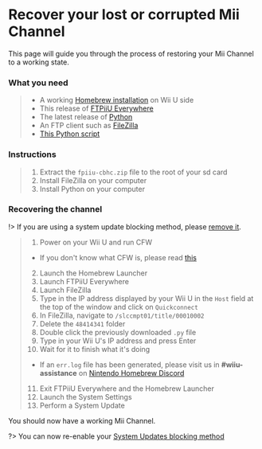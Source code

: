 # Recover your lost or corrupted Mii Channel

This page will guide you through the process of restoring your Mii Channel to a working state.

### What you need

> - A working [Homebrew installation](introduction) on Wii U side
> - This release of [FTPiiU Everywhere](http://wiiubru.com/appstore/#/app/fpiiu-cbhc)
> - The latest release of [Python](https://www.python.org/downloads/)
> - An FTP client such as [FileZilla](https://filezilla-project.org/download.php?type=client)
> - [This Python script](/file/overwrite-wiiu-titlehash.py)

### Instructions

> 1. Extract the `fpiiu-cbhc.zip` file to the root of your sd card
> 2. Install FileZilla on your computer
> 3. Install Python on your computer

### Recovering the channel

!> If you are using a system update blocking method, please [remove it](unblock-updates).

> 1. Power on your Wii U and run CFW
>  - If you don't know what CFW is, please read [this](introduction)
> 2. Launch the Homebrew Launcher
> 3. Launch FTPiiU Everywhere
> 4. Launch FileZilla
> 5. Type in the IP address displayed by your Wii U in the `Host` field at the top of the window and click on `Quickconnect`
> 6. In FileZilla, navigate to `/slccmpt01/title/00010002`
> 7. Delete the `48414341` folder
> 8. Double click the previously downloaded `.py` file
> 9. Type in your Wii U's IP address and press Enter
> 10. Wait for it to finish what it's doing
>  - If an `err.log` file has been generated, please visit us in **#wiiu-assistance** on [Nintendo Homebrew Discord](https://discord.gg/C29hYvh)
> 11. Exit FTPiiU Everywhere and the Homebrew Launcher
> 12. Launch the System Settings
> 13. Perform a System Update

You should now have a working Mii Channel.

?> You can now re-enable your [System Updates blocking method](block-updates)